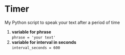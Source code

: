 # Timer
My Python script to speak your text after a period of time
1. __variable for phrase__  
`phrase = 'your text'`
2. __variable for interval in seconds__  
`interval_seconds = 600`
